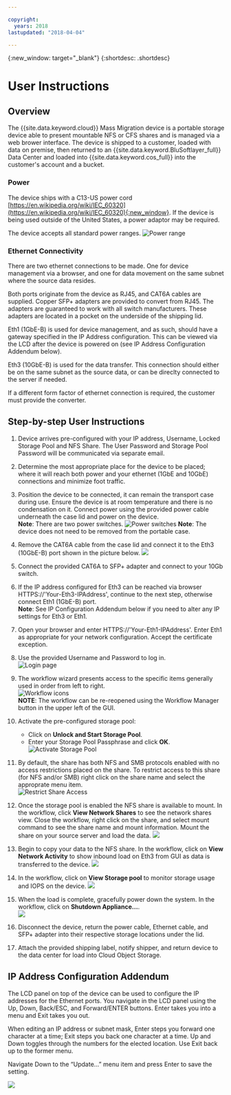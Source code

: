 ```yaml
---

copyright:
  years: 2018
lastupdated: "2018-04-04"

---
```

{:new_window: target="_blank"}
{:shortdesc: .shortdesc}

# User Instructions

## Overview

The {{site.data.keyword.cloud}} Mass Migration device is a portable storage device able to present mountable NFS or CFS shares and is managed via a web brower interface.  The device is shipped to a customer, loaded with data on premise, then returned to an {{site.data.keyword.BluSoftlayer_full}} Data Center and loaded into {{site.data.keyword.cos_full}} into the customer's account and a bucket.


### Power

The device ships with a C13-US power cord [https://en.wikipedia.org/wiki/IEC_60320](https://en.wikipedia.org/wiki/IEC_60320){:new_window}. If the device is being used outside of the United States, a power adaptor may be required.

The device accepts all standard power ranges.
![Power range](/images/PowerRating.png)


### Ethernet Connectivity

There are two ethernet connections to be made.  One for device management via a browser, and one for data movement on the same subnet where the source data resides.

Both ports originate from the device as RJ45, and CAT6A cables are supplied.  Copper SFP+ adapters are provided to convert from RJ45.  The adapters are guaranteed to work with all switch manufacturers. These adapters are located in a pocket on the underside of the shipping lid.

Eth1 (1GbE-B) is used for device management, and as such, should have a gateway specified in the IP Address configuration.  This can be viewed via the LCD after the device is powered on (see IP Address Configuration Addendum below).

Eth3 (10GbE-B) is used for the data transfer.  This connection should either be on the same subnet as the source data, or can be direclty connected to the server if needed.

If a different form factor of ethernet connection is required, the customer must provide the converter.



## Step-by-step User Instructions

1.	Device arrives pre-configured with your IP address, Username, Locked Storage Pool and NFS Share.  The User Password and Storage Pool Password will be communicated via separate email.

2.	Determine the most appropriate place for the device to be placed; where it will reach both power and your ethernet (1GbE and 10GbE) connections and minimize foot traffic.

3.	Position the device to be connected, it can remain the transport case during use. Ensure the device is at room temperature and there is no condensation on it. Connect power using the provided power cable underneath the case lid and power on the device.<br/>
    **Note**: There are two power switches. 
    ![Power switches](/images/MDMSPowerSwitch.png) 
    **Note**: The device does not need to be removed from the portable case.
    
4.	Remove the CAT6A cable from the case lid and connect it to the Eth3 (10GbE-B) port shown in the picture below.
    ![](/images/MDMSNewEth1and3.png)
    
5.	Connect the provided CAT6A to SFP+ adapter and connect to your 10Gb switch.

6.	If the IP address configured for Eth3 can be reached via browser HTTPS://'Your-Eth3-IPAddress', continue to the next step, otherwise connect Eth1 (1GbE-B) port.<br/>
    **Note**: See IP Configuration Addendum below if you need to alter any IP settings for Eth3 or Eth1.
    
7. Open your browser and enter HTTPS://'Your-Eth1-IPAddress'. Enter Eth1 as appropriate for your network configuration. Accept the certificate exception.

8.	Use the provided Username and Password to log in.<br/>
    ![Login page](/images/Login.png )
    
9.  The workflow wizard presents access to the specific items generally used in order from left to right.  <br/>
    ![Workflow icons](/images/workflow.png) <br/>
    **NOTE**: The workflow can be re-reopened using the Workflow Manager button in the upper left of the GUI. 
    
10.	Activate the pre-configured storage pool:
    - Click on **Unlock and Start Storage Pool**. 
    - Enter your Storage Pool Passphrase and click **OK**. 
    ![Activate Storage Pool](/images/UnlockPool.png)
  
11. By default, the share has both NFS and SMB protocols enabled with no access restrictions placed on the share. To restrict access to this share (for NFS and/or SMB) right click on the share name and select the approprate menu item.<br/>
    ![Restrict Share Access](/images/ShareControls.png)
    
12. Once the storage pool is enabled the NFS share is available to mount.  In the workflow, click **View Network Shares** to see the network shares view.  Close the workflow, right click on the share, and select mount command to  see the share name and mount information. Mount the share on your source server and load the data.
    ![](/images/MountCommand.png)
    
13. Begin to copy your data to the NFS share. In the workflow, click on **View Network Activity** to show inbound load on Eth3 from GUI as data is transferred to the device.
    ![](/images/4.5.1Main.png)
    
14. In the workflow, click on **View Storage pool** to monitor storage usage and IOPS on the device. 
    ![](/images/4.5.1Pool.png) 
    
15.	When the load is complete, gracefully power down the system. In the workflow, click on **Shutdown Appliance...**.  
    ![](/images/Shutdown.png)
    
15.	Disconnect the device, return the power cable, Ethernet cable, and SFP+ adapter into their respective storage locations under the lid.

16.	Attach the provided shipping label, notify shipper, and return device to the data center for load into Cloud Object Storage.

## IP Address Configuration Addendum
The LCD panel on top of the device can be used to configure the IP addresses for the Ethernet ports.
You navigate in the LCD panel using the Up, Down, Back/ESC, and Forward/ENTER buttons. Enter takes you into a menu and Exit takes you out.

When editing an IP address or subnet mask, Enter steps you forward one character at a time; Exit steps you back one character at a time. Up and Down toggles through the numbers for the elected location.
Use Exit back up to the former menu.  

Navigate Down to the “Update...” menu item and press Enter to save the setting.

  ![](/images/MDMSLCD.png)

